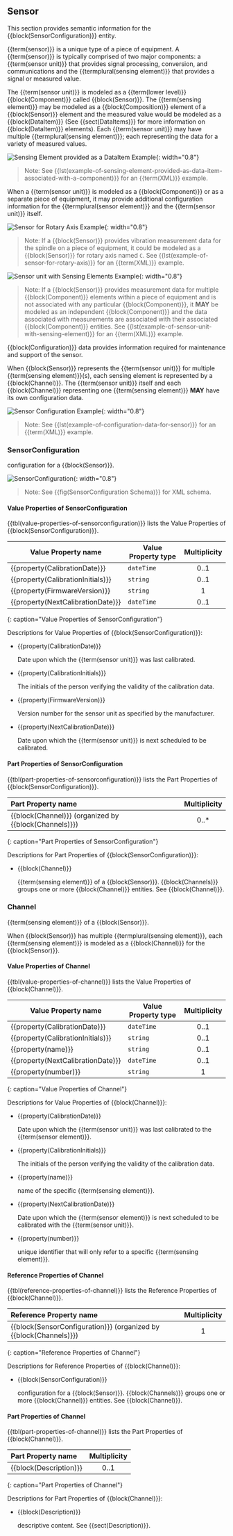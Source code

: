 
## Sensor

This section provides semantic information for the {{block(SensorConfiguration)}} entity.

{{term(sensor)}} is a unique type of a piece of equipment.  A {{term(sensor)}} is typically comprised of two major components: a {{term(sensor unit)}} that provides signal processing, conversion, and communications and the {{termplural(sensing element)}} that provides a signal or measured value.

The {{term(sensor unit)}} is modeled as a {{term(lower level)}} {{block(Component)}} called {{block(Sensor)}}.  The {{term(sensing element)}} may be modeled as a {{block(Composition)}} element of a {{block(Sensor)}} element and the measured value would be modeled as a {{block(DataItem)}} (See {{sect(DataItems)}} for more information on {{block(DataItem)}} elements).  Each {{term(sensor unit)}} may have multiple {{termplural(sensing element)}}; each representing the data for a variety of measured values.

![Sensing Element provided as a DataItem Example](figures/Sensing%20Element%20provided%20as%20a%20DataItem%20Example.png "Sensing Element provided as a DataItem Example"){: width="0.8"}

> Note: See {{lst(example-of-sensing-element-provided-as-data-item-associated-with-a-component)}} for an {{term(XML)}} example.

When a {{term(sensor unit)}} is modeled as a {{block(Component)}} or as a separate piece of equipment, it may provide additional configuration information for the {{termplural(sensor element)}} and the {{term(sensor unit)}} itself.  

![Sensor for Rotary Axis Example](figures/Sensor%20for%20Rotary%20Axis%20Example.png "Sensor for Rotary Axis Example"){: width="0.8"}

> Note: If a {{block(Sensor)}} provides vibration measurement data for the spindle on a piece of equipment, it could be modeled as a {{block(Sensor)}} for rotary axis named `C`. See {{lst(example-of-sensor-for-rotary-axis)}} for an {{term(XML)}} example.

![Sensor unit with Sensing Elements Example](figures/Sensor%20unit%20with%20Sensing%20Elements%20Example.png "Sensor unit with Sensing Elements Example"){: width="0.8"}

> Note: If a {{block(Sensor)}} provides measurement data for multiple {{block(Component)}} elements within a piece of equipment and is not associated with any particular {{block(Component)}}, it **MAY** be modeled as an independent {{block(Component)}} and the data associated with measurements are associated with their associated {{block(Component)}} entities. See {{lst(example-of-sensor-unit-with-sensing-element)}} for an {{term(XML)}} example.

{{block(Configuration)}} data provides information required for maintenance and support of the sensor.

When {{block(Sensor)}} represents the {{term(sensor unit)}} for multiple {{term(sensing element)}}(s), each sensing element is represented by a {{block(Channel)}}.   The {{term(sensor unit)}} itself and each {{block(Channel)}} representing one {{term(sensing element)}} **MAY** have its own configuration data.

![Sensor Configuration Example](figures/Sensor%20Configuration%20Example.png "Sensor Configuration Example"){: width="0.8"}

> Note: See {{lst(example-of-configuration-data-for-sensor)}} for an {{term(XML)}} example.


### SensorConfiguration


configuration for a {{block(Sensor)}}.

![SensorConfiguration](figures/SensorConfiguration.png "SensorConfiguration"){: width="0.8"}

> Note: See {{fig(SensorConfiguration Schema)}} for XML schema.

#### Value Properties of SensorConfiguration

{{tbl(value-properties-of-sensorconfiguration)}} lists the Value Properties of {{block(SensorConfiguration)}}.

| Value Property name | Value Property type | Multiplicity |
|---------------------|---------------------|:------------:|
| {{property(CalibrationDate)}} | `dateTime` | 0..1 |
| {{property(CalibrationInitials)}} | `string` | 0..1 |
| {{property(FirmwareVersion)}} | `string` | 1 |
| {{property(NextCalibrationDate)}} | `dateTime` | 0..1 |
{: caption="Value Properties of SensorConfiguration"}

Descriptions for Value Properties of {{block(SensorConfiguration)}}:

* {{property(CalibrationDate)}} 

    Date upon which the {{term(sensor unit)}} was last calibrated.

* {{property(CalibrationInitials)}} 

    The initials of the person verifying the validity of the calibration data.

* {{property(FirmwareVersion)}} 

    Version number for the sensor unit as specified by the manufacturer.

* {{property(NextCalibrationDate)}} 

    Date upon which the {{term(sensor unit)}} is next scheduled to be calibrated.

#### Part Properties of SensorConfiguration

{{tbl(part-properties-of-sensorconfiguration)}} lists the Part Properties of {{block(SensorConfiguration)}}.

| Part Property name | Multiplicity |
|:-------------------------------------|:-------------:|
| {{block(Channel)}} (organized by {{block(Channels)}}) | 0..* |
{: caption="Part Properties of SensorConfiguration"}

Descriptions for Part Properties of {{block(SensorConfiguration)}}:

* {{block(Channel)}} 

    {{term(sensing element)}} of a {{block(Sensor)}}.
    {{block(Channels)}} groups one or more {{block(Channel)}} entities. See {{block(Channel)}}.

### Channel


{{term(sensing element)}} of a {{block(Sensor)}}.

When {{block(Sensor)}} has multiple {{termplural(sensing element)}}, each {{term(sensing element)}} is modeled as a {{block(Channel)}} for the {{block(Sensor)}}. 

#### Value Properties of Channel

{{tbl(value-properties-of-channel)}} lists the Value Properties of {{block(Channel)}}.

| Value Property name | Value Property type | Multiplicity |
|---------------------|---------------------|:------------:|
| {{property(CalibrationDate)}} | `dateTime` | 0..1 |
| {{property(CalibrationInitials)}} | `string` | 0..1 |
| {{property(name)}} | `string` | 0..1 |
| {{property(NextCalibrationDate)}} | `dateTime` | 0..1 |
| {{property(number)}} | `string` | 1 |
{: caption="Value Properties of Channel"}

Descriptions for Value Properties of {{block(Channel)}}:

* {{property(CalibrationDate)}} 

    Date upon which the {{term(sensor unit)}} was last calibrated to the {{term(sensor element)}}.

* {{property(CalibrationInitials)}} 

    The initials of the person verifying the validity of the calibration data.

* {{property(name)}} 

    name of the specific {{term(sensing element)}}.

* {{property(NextCalibrationDate)}} 

    Date upon which the {{term(sensor element)}} is next scheduled to be calibrated with the {{term(sensor unit)}}.

* {{property(number)}} 

    unique identifier that will only refer to a specific {{term(sensing element)}}.

#### Reference Properties of Channel

{{tbl(reference-properties-of-channel)}} lists the Reference Properties of {{block(Channel)}}.

| Reference Property name | Multiplicity |
|:-------------------------------------|:-------------:|
| {{block(SensorConfiguration)}} (organized by {{block(Channels)}}) | 1 |
{: caption="Reference Properties of Channel"}

Descriptions for Reference Properties of {{block(Channel)}}:

* {{block(SensorConfiguration)}} 

    configuration for a {{block(Sensor)}}.
    {{block(Channels)}} groups one or more {{block(Channel)}} entities. See {{block(Channel)}}.

#### Part Properties of Channel

{{tbl(part-properties-of-channel)}} lists the Part Properties of {{block(Channel)}}.

| Part Property name | Multiplicity |
|:-------------------------------------|:-------------:|
| {{block(Description)}} | 0..1 |
{: caption="Part Properties of Channel"}

Descriptions for Part Properties of {{block(Channel)}}:

* {{block(Description)}} 

    descriptive content.
    See {{sect(Description)}}.

